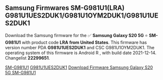 <h2>Samsung Firmwares SM-G981U1(LRA) G981U1UES2DUK1/G981U1OYM2DUK1/G981U1UES2DUK1</h2>
Download the Samsung firmware for the ✅ <strong>Samsung Galaxy S20 5G </strong> ⭐ <strong>SM-G981U1</strong> with product code <strong>LRA</strong> <strong> from United States</strong>. This firmware has version number PDA <strong>G981U1UES2DUK1</strong> and CSC G981U1OYM2DUK1. The operating system of this firmware is Android R , with build date 2021-12-14. Changelist <strong>22299651</strong>.


[SM-G981U1](https://samfirm.shop/samsung/model/SM-G981U1)
[G981U1UES2DUK1](https://samfirm.shop/samsung/pda/G981U1UES2DUK1)
[Download Firmware Samsung Galaxy S20 5G SM-G981U1](https://samfirm.shop/samsung/firmware/482317)
